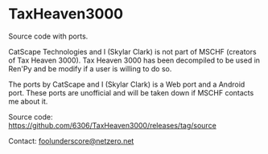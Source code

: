 # TaxHeaven3000
Source code with ports.



CatScape Technologies and I (Skylar Clark) is not part of MSCHF (creators of Tax Heaven 3000).
Tax Heaven 3000 has been decompiled to be used in Ren'Py and be modify if a user is willing to do so.

The ports by CatScape and I (Skylar Clark) is a Web port and a Android port.
These ports are unofficial and will be taken down if MSCHF contacts me about it.

Source code: https://github.com/6306/TaxHeaven3000/releases/tag/source

Contact: foolunderscore@netzero.net
